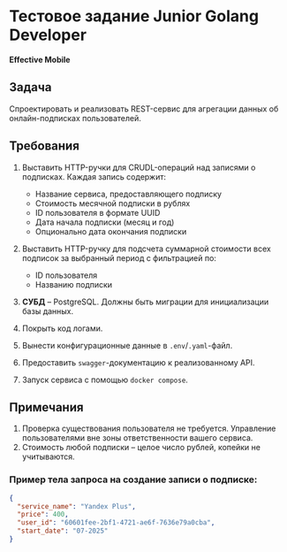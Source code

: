 # Тестовое задание Junior Golang Developer
**Effective Mobile**

## Задача
Спроектировать и реализовать REST-сервис для агрегации данных об онлайн-подписках пользователей.

## Требования
1. Выставить HTTP-ручки для CRUDL-операций над записями о подписках. Каждая запись содержит:
    - Название сервиса, предоставляющего подписку
    - Стоимость месячной подписки в рублях
    - ID пользователя в формате UUID
    - Дата начала подписки (месяц и год)
    - Опционально дата окончания подписки

2. Выставить HTTP-ручку для подсчета суммарной стоимости всех подписок за выбранный период с фильтрацией по:
    - ID пользователя
    - Названию подписки

3. **СУБД** – PostgreSQL. Должны быть миграции для инициализации базы данных.

4. Покрыть код логами.

5. Вынести конфигурационные данные в `.env`/`.yaml`-файл.

6. Предоставить `swagger`-документацию к реализованному API.

7. Запуск сервиса с помощью `docker compose`.

## Примечания
1. Проверка существования пользователя не требуется. Управление пользователями вне зоны ответственности вашего сервиса.
2. Стоимость любой подписки – целое число рублей, копейки не учитываются.

### Пример тела запроса на создание записи о подписке:
```json
{
  "service_name": "Yandex Plus",
  "price": 400,
  "user_id": "60601fee-2bf1-4721-ae6f-7636e79a0cba",
  "start_date": "07-2025"
}